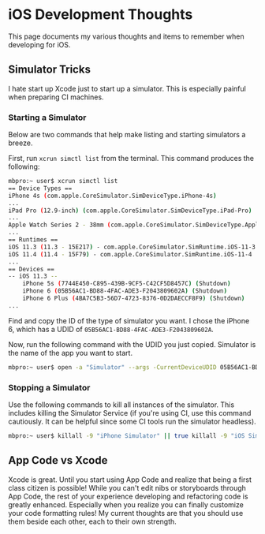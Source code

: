 # iOS Development Thoughts

This page documents my various thoughts and items to remember when developing for iOS.

## Simulator Tricks

I hate start up Xcode just to start up a simulator. This is especially painful when preparing CI machines.

### Starting a Simulator

Below are two commands that help make listing and starting simulators a breeze.

First, run `xcrun simctl list` from the terminal. This command produces the following:

```bash
mbpro:~ user$ xcrun simctl list
== Device Types ==
iPhone 4s (com.apple.CoreSimulator.SimDeviceType.iPhone-4s)
...
iPad Pro (12.9-inch) (com.apple.CoreSimulator.SimDeviceType.iPad-Pro)
...
Apple Watch Series 2 - 38mm (com.apple.CoreSimulator.SimDeviceType.Apple-Watch-Series-2-38mm)
...
== Runtimes ==
iOS 11.3 (11.3 - 15E217) - com.apple.CoreSimulator.SimRuntime.iOS-11-3
iOS 11.4 (11.4 - 15F79) - com.apple.CoreSimulator.SimRuntime.iOS-11-4
...
== Devices ==
-- iOS 11.3 --
    iPhone 5s (7744E450-C895-439B-9CF5-C42CF5D8457C) (Shutdown)
    iPhone 6 (05B56AC1-BD88-4FAC-ADE3-F2043809602A) (Shutdown)
    iPhone 6 Plus (4BA7C5B3-56D7-4723-8376-0D2DAECCF8F9) (Shutdown)
...
```

Find and copy the ID of the type of simulator you want. I chose the iPhone 6, which has a UDID of `05B56AC1-BD88-4FAC-ADE3-F2043809602A`.

Now, run the following command with the UDID you just copied. Simulator is the name of the app you want to start.

```bash
mbpro:~ user$ open -a "Simulator" --args -CurrentDeviceUDID 05B56AC1-BD88-4FAC-ADE3-F2043809602A
```

### Stopping a Simulator

Use the following commands to kill all instances of the simulator. This includes killing the Simulator Service (if you're using CI, use this command cautiously. It can be helpful since some CI tools run the simulator headless).

```bash
mbpro:~ user$ killall -9 "iPhone Simulator" || true killall -9 "iOS Simulator" || true killall -9 "Simulator" || true killall -9 "com.apple.CoreSimulator.CoreSimulatorService" || true
```

## App Code vs Xcode

Xcode is great. Until you start using App Code and realize that being a first class citizen is possible! While you can't edit nibs or storyboards through App Code, the rest of your experience developing and refactoring code is greatly enhanced. Especially when you realize you can finally customize your code formatting rules! My current thoughts are that you should use them beside each other, each to their own strength.
